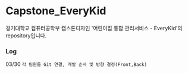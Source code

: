 # Capstone_EveryKid

경기대학교 컴퓨터공학부 캡스톤디자인 '어린이집 통합 관리서비스 - EveryKid'의 repository입니다.

### Log
03/30
``` 각 팀원들 Git 연결, 개발 순서 및 방향 결정(Front,Back) ```

